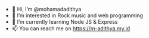 - 👋 Hi, I’m @mohamadadithya
- 👀 I’m interested in Rock music and web programming
- 🌱 I’m currently learning Node JS & Express
- 📫 You can reach me on https://m-adithya.my.id

<!---
mohamadadithya/mohamadadithya is a ✨ special ✨ repository because its `README.md` (this file) appears on your GitHub profile.
You can click the Preview link to take a look at your changes.
--->
